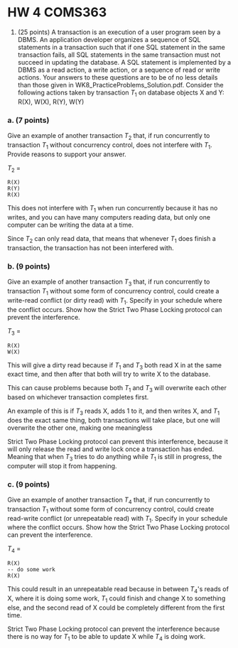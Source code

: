 # HW 4 COMS363
1. (25 points) A transaction is an execution of a user program seen by a DBMS. An application developer organizes
a sequence of SQL statements in a transaction such that if one SQL statement in the same transaction fails, all
SQL statements in the same transaction must not succeed in updating the database. A SQL statement is
implemented by a DBMS as a read action, a write action, or a sequence of read or write actions.
Your answers to these questions are to be of no less details than those given in
WK8_PracticeProblems_Solution.pdf.
Consider the following actions taken by transaction $T_1$ on database objects X and Y: R(X), W(X), R(Y), W(Y)

### a. (7 points) 

Give an example of another transaction $T_2$ that, if run concurrently to transaction $T_1$ without concurrency control, does not interfere with $T_1$. Provide reasons to support your answer.

$T_2$ = 
```
R(X)
R(Y)
R(X)
```

This does not interfere with $T_1$ when run concurrently because it has no writes, and you can have many computers reading data, but only one computer can be writing the data at a time.

Since $T_2$ can only read data, that means that whenever $T_1$ does finish a transaction, the transaction has not been interfered with.

### b. (9 points)

Give an example of another transaction $T_3$ that, if run concurrently to transaction $T_1$ without
some form of concurrency control, could create a write-read conflict (or dirty read) with $T_1$.
Specify in your schedule where the conflict occurs. Show how the Strict Two Phase Locking protocol can
prevent the interference.

$T_3$ = 
```
R(X)
W(X)
```

This will give a dirty read because if $T_1$ and $T_3$ both read X in at the same exact time, and then after that both will try to write X to the database.

This can cause problems because both $T_1$ and $T_3$ will overwrite each other based on whichever transaction completes first.

An example of this is if $T_3$ reads X, adds 1 to it, and then writes X, and $T_1$ does the exact same thing, both transactions will take place, but one will overwrite the other one, making one meaningless

Strict Two Phase Locking protocol can prevent this interference, because it will only release the read and write lock once a transaction has ended. Meaning that when $T_3$ tries to do anything while $T_1$ is still in progress, the computer will stop it from happening.

### c. (9 points)

Give an example of another transaction $T_4$ that, if run concurrently to transaction $T_1$ without
some form of concurrency control, could create read-write conflict (or unrepeatable read) with $T_1$.
Specify in your schedule where the conflict occurs. Show how the Strict Two Phase Locking protocol can
prevent the interference.

$T_4$ = 
```
R(X) 
-- do some work 
R(X)
```

This could result in an unrepeatable read because in between $T_4$'s reads of X, where it is doing some work, $T_1$ could finish and change X to something else, and the second read of X could be completely different from the first time.

Strict Two Phase Locking protocol can prevent the interference because there is no way for $T_1$ to be able to update X while $T_4$ is doing work.

